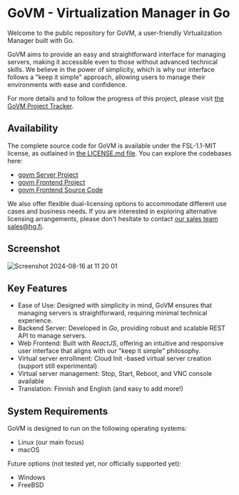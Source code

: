 # GoVM - Virtualization Manager in Go

Welcome to the public repository for GoVM, a user-friendly Virtualization Manager built with Go.

GoVM aims to provide an easy and straightforward interface for managing servers, making it accessible even to those without advanced technical skills. We believe in the power of simplicity, which is why our interface follows a "keep it simple" approach, allowing users to manage their environments with ease and confidence.

For more details and to follow the progress of this project, please visit [the GoVM Project Tracker](https://github.com/hyperifyio/project-govm/issues/1).

## Availability

The complete source code for GoVM is available under the FSL-1.1-MIT license, as outlained in [the LICENSE.md file](./LICENSE.md). You can explore the codebases here:

* [govm Server Project](https://github.com/hyperifyio/govm)
* [govm Frontend Project](https://github.com/hyperifyio/frontend-govm)
* [govm Frontend Source Code](https://github.com/hyperifyio/io.hyperify.govm)

We also offer flexible dual-licensing options to accommodate different use cases and business needs. If you are interested in exploring alternative licensing arrangements, please don't hesitate to contact [our sales team sales@hg.fi](mailto:sales@hg.fi).

## Screenshot

![Screenshot 2024-08-16 at 11 20 01](https://github.com/user-attachments/assets/f794818b-5527-4ca9-87ac-799177f3bca1)

## Key Features

* Ease of Use: Designed with simplicity in mind, GoVM ensures that managing servers is straightforward, requiring minimal technical experience.
* Backend Server: Developed in *Go*, providing robust and scalable REST API to manage servers.
* Web Frontend: Built with *ReactJS*, offering an intuitive and responsive user interface that aligns with our "keep it simple" philosophy.
* Virtual server enrollment: Cloud Init -based virtual server creation (support still experimental)
* Virtual server management: Stop, Start, Reboot, and VNC console available
* Translation: Finnish and English (and easy to add more!)

## System Requirements

GoVM is designed to run on the following operating systems:

* Linux (our main focus)
* macOS

Future options (not tested yet, nor officially supported yet):

* Windows
* FreeBSD


